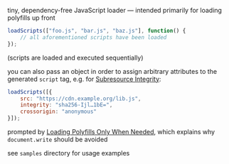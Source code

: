 tiny, dependency-free JavaScript loader — intended primarily for loading
polyfills up front

```javascript
loadScripts(["foo.js", "bar.js", "baz.js"], function() {
    // all aforementioned scripts have been loaded
});
```

(scripts are loaded and executed sequentially)

you can also pass an object in order to assign arbitrary attributes to the
generated `script` tag, e.g. for
[Subresource Integrity](https://www.w3.org/TR/SRI/):

```javascript
loadScripts([{
    src: "https://cdn.example.org/lib.js",
    integrity: "sha256-Ijl…1bE=",
    crossorigin: "anonymous"
}]);
```

prompted by
[Loading Polyfills Only When Needed](https://philipwalton.com/articles/loading-polyfills-only-when-needed/),
which explains why `document.write` should be avoided

see `samples` directory for usage examples
